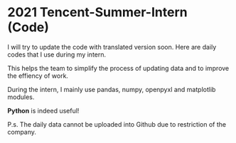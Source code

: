 # 2021 Tencent-Summer-Intern (Code)
I will try to update the code with translated version soon.  Here are daily codes that I use during my intern. 

This helps the team to simplify the process of updating data and to improve the effiency of work. 

During the intern, I mainly use pandas, numpy, openpyxl and matplotlib modules.

**Python** is indeed useful!

P.s. The daily data cannot be uploaded into Github due to restriction of the company. 
